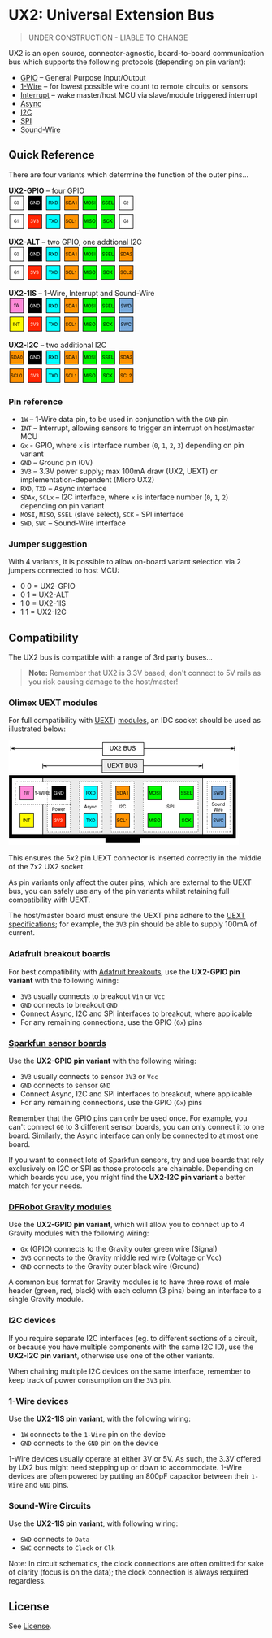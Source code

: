 # UX2: Universal Extension Bus

> UNDER CONSTRUCTION - LIABLE TO CHANGE

UX2 is an open source, connector-agnostic, board-to-board communication bus which supports the following protocols (depending on pin variant):

* [GPIO](https://www.wikiwand.com/en/General-purpose_input/output) – General Purpose Input/Output
* [1-Wire](https://www.wikiwand.com/en/1-Wire) – for lowest possible wire count to remote circuits or sensors
* [Interrupt](https://www.wikiwand.com/en/Interrupt) – wake master/host MCU via slave/module triggered interrupt
* [Async](https://www.wikiwand.com/en/Asynchronous_serial_communication)
* [I2C](https://www.wikiwand.com/en/I%C2%B2C)
* [SPI](https://www.wikiwand.com/en/Serial_Peripheral_Interface_Bus)
* [Sound-Wire](https://www.mipi.org/specifications/soundwire)

## Quick Reference

There are four variants which determine the function of the outer pins...

**UX2-GPIO** – four GPIO  
![UX2-GPIO](./ux2-gpio.png)

**UX2-ALT** – two GPIO, one addtional I2C  
![UX2-ALT](./ux2-alt.png)

**UX2-1IS** – 1-Wire, Interrupt and Sound-Wire  
![UX2-1IS](./ux2-1is.png)

**UX2-I2C** – two additional I2C  
![UX2-I2C](./ux2-i2c.png)

### Pin reference

* `1W` – 1-Wire data pin, to be used in conjunction with the `GND` pin
* `INT` – Interrupt, allowing sensors to trigger an interrupt on host/master MCU
* `Gx` - GPIO, where `x` is interface number (`0`, `1`, `2`, `3`) depending on pin variant
* `GND` – Ground pin (0V)
* `3V3` – 3.3V power supply; max 100mA draw (UX2, UEXT) or implementation-dependent (Micro UX2)
* `RXD`, `TXD` – Async interface
* `SDAx`, `SCLx` – I2C interface, where `x` is interface number (`0`, `1`, `2`) depending on pin variant
* `MOSI`, `MISO`, `SSEL` (slave select), `SCK` - SPI interface
* `SWD`, `SWC` – Sound-Wire interface

### Jumper suggestion

With 4 variants, it is possible to allow on-board variant selection via 2 jumpers connected to host MCU:

* 0 0 = UX2-GPIO
* 0 1 = UX2-ALT
* 1 0 = UX2-1IS
* 1 1 = UX2-I2C

## Compatibility

The UX2 bus is compatible with a range of 3rd party buses...

> **Note:** Remember that UX2 is 3.3V based; don't connect to 5V rails as you risk causing damage to the host/master!

### Olimex UEXT modules

For full compatibility with [UEXT](https://www.wikiwand.com/en/UEXT)) [modules](https://www.olimex.com/Products/Modules/), an IDC socket should be used as illustrated below:

![UX2-IDC](./ux2-idc.png)

This ensures the 5x2 pin UEXT connector is inserted correctly in the middle of the 7x2 UX2 socket.

As pin variants only affect the outer pins, which are external to the UEXT bus, you can safely use any of the pin variants whilst retaining full compatibility with UEXT.

The host/master board must ensure the UEXT pins adhere to the [UEXT specifications](https://www.olimex.com/Products/Modules/UEXT/resources/UEXT_rev_B.pdf); for example, the `3V3` pin should be able to supply 100mA of current.

### Adafruit breakout boards

For best compatibility with [Adafruit breakouts](https://www.adafruit.com/category/42), use the **UX2-GPIO pin variant** with the following wiring:

* `3V3` usually connects to breakout `Vin` or `Vcc`
* `GND` connects to breakout `GND`
* Connect Async, I2C and SPI interfaces to breakout, where applicable
* For any remaining connections, use the GPIO (`Gx`) pins

### [Sparkfun sensor boards](https://www.sparkfun.com/categories/23)

Use the **UX2-GPIO pin variant** with the following wiring:

* `3V3` usually connects to sensor `3V3` or `Vcc`
* `GND` connects to sensor `GND`
* Connect Async, I2C and SPI interfaces to breakout, where applicable
* For any remaining connections, use the GPIO (`Gx`) pins

Remember that the GPIO pins can only be used once. For example, you can't connect `G0` to 3 different sensor boards, you can only connect it to one board. Similarly, the Async interface can only be connected to at most one board.

If you want to connect lots of Sparkfun sensors, try and use boards that rely exclusively on I2C or SPI as those protocols are chainable. Depending on which boards you use, you might find the **UX2-I2C pin variant** a better match for your needs.

### [DFRobot Gravity modules](https://www.dfrobot.com/category-36.html)

Use the **UX2-GPIO pin variant**, which will allow you to connect up to 4 Gravity modules with the following wiring:

* `Gx` (GPIO) connects to the Gravity outer green wire (Signal)
* `3V3` connects to the Gravity middle red wire (Voltage or Vcc)
* `GND` connects to the Gravity outer black wire (Ground)

A common bus format for Gravity modules is to have three rows of male header (green, red, black) with each column (3 pins) being an interface to a single Gravity module.

### I2C devices

If you require separate I2C interfaces (eg. to different sections of a circuit, or because you have multiple components with the same I2C ID), use the **UX2-I2C pin variant**, otherwise use one of the other variants.

When chaining multiple I2C devices on the same interface, remember to keep track of power consumption on the `3V3` pin.

### 1-Wire devices

Use the **UX2-1IS pin variant**, with the following wiring:

* `1W` connects to the `1-Wire` pin on the device
* `GND` connects to the `GND` pin on the device

1-Wire devices usually operate at either 3V or 5V. As such, the 3.3V offered by UX2 bus might need stepping up or down to accommodate. 1-Wire devices are often powered by putting an 800pF capacitor between their `1-Wire` and `GND` pins.

### Sound-Wire Circuits

Use the **UX2-1IS pin variant**, with following wiring:

* `SWD` connects to `Data`
* `SWC` connects to `Clock` or `Clk`

Note: In circuit schematics, the clock connections are often omitted for sake of clarity (focus is on the data); the clock connection is always required regardless.

## License

See [License](./LICENSE).
